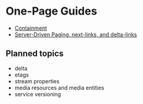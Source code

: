 # One-Page Guides

- [Containment](containment.md)
- [Server-Driven Paging, next-links, and delta-links](server-driven-paging.md)

## Planned topics

- delta
- etags
- stream properties
- media resources and media entities
- service versioning
